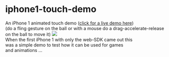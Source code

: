 # iphone1-touch-demo
An iPhone 1 animated touch demo ([click for a live demo here](http://htmlpreview.github.io/?https://github.com/luke-b/iphone1-touch-demo/blob/master/index.html)) <br/>
(do a fling gesture on the ball or with a mouse do a drag-accelerate-release on the ball to move it)
<img src="https://raw.githubusercontent.com/luke-b/iphone1-touch-demo/master/touchscreen1.png"/><br/>
When the first iPhone 1 with only the web-SDK came out this <br/>
was a simple demo to test how it can be used for games <br/>
and animations ... <br/>

